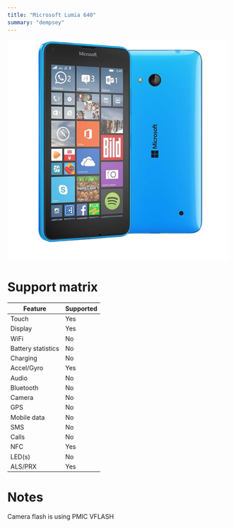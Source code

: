 ```yaml
---
title: "Microsoft Lumia 640"
summary: "dempsey"
---
```


![Microsoft Lumia 640 front and back](/img/dempsey.png)
# Support matrix
| Feature | Supported |
| --- | ----------- |
| Touch | Yes |
| Display | Yes |
| WiFi | No |
| Battery statistics | No |
| Charging | No |
| Accel/Gyro | Yes |
| Audio | No |
| Bluetooth | No |
| Camera | No |
| GPS | No |
| Mobile data | No |
| SMS | No |
| Calls | No |
| NFC | Yes |
| LED(s) | No |
| ALS/PRX | Yes |

# Notes

Camera flash is using PMIC VFLASH
